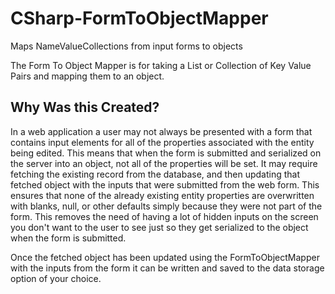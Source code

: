 # CSharp-FormToObjectMapper
Maps NameValueCollections from input forms to objects

The Form To Object Mapper is for taking a List or Collection of Key Value Pairs and mapping them to an object. 

Why Was this Created? 
------------------------
In a web application a user may not always be presented with a form that contains input elements for all of the properties associated with the entity being edited. This means that when the form is submitted and serialized on the server into an object, not all of the properties will be set. It may require fetching the existing record from the database, and then updating that fetched object with the inputs that were submitted from the web form. This ensures that none of the already existing entity properties are overwritten with blanks, null, or other defaults simply because they were not part of the form. This removes the need of having a lot of hidden inputs on the screen you don't want to the user to see just so they get serialized to the object when the form is submitted.

Once the fetched object has been updated using the FormToObjectMapper with the inputs from the form it can be written and saved to the data storage option of your choice.
